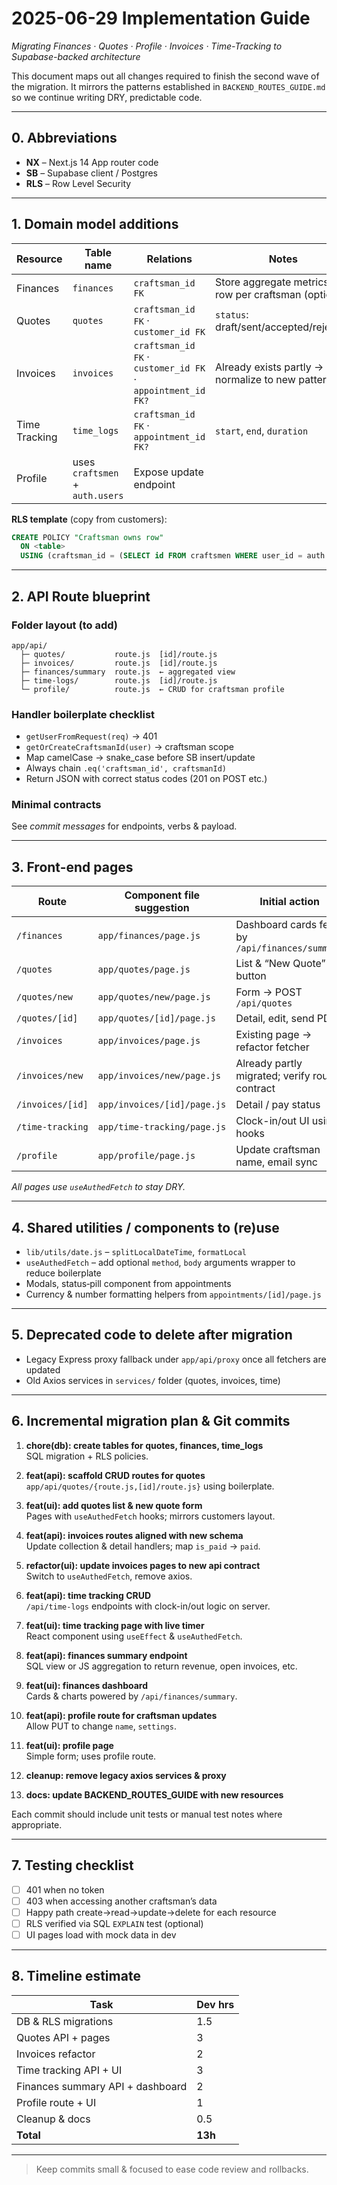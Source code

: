# 2025-06-29 Implementation Guide

_Migrating Finances · Quotes · Profile · Invoices · Time-Tracking to Supabase-backed architecture_

This document maps out all changes required to finish the second wave of the migration.  It mirrors the patterns established in `BACKEND_ROUTES_GUIDE.md` so we continue writing DRY, predictable code.

---

## 0. Abbreviations

* **NX** – Next.js 14 App router code
* **SB** – Supabase client / Postgres
* **RLS** – Row Level Security

---

## 1. Domain model additions

| Resource        | Table name  | Relations                                     | Notes |
| --------------- | ----------- | --------------------------------------------- | ----- |
| Finances        | `finances`  | `craftsman_id FK`                             | Store aggregate metrics; 1 row per craftsman (optional) |
| Quotes          | `quotes`    | `craftsman_id FK` · `customer_id FK`          | `status`: draft/sent/accepted/rejected |
| Invoices        | `invoices`  | `craftsman_id FK` · `customer_id FK` · `appointment_id FK?`| Already exists partly → normalize to new pattern |
| Time Tracking   | `time_logs` | `craftsman_id FK` · `appointment_id FK?`      | `start`, `end`, `duration` |
| Profile         | uses `craftsmen` + `auth.users`                            | Expose update endpoint |

**RLS template** (copy from customers):
```sql
CREATE POLICY "Craftsman owns row"
  ON <table>
  USING (craftsman_id = (SELECT id FROM craftsmen WHERE user_id = auth.uid()));
```

---

## 2. API Route blueprint

### Folder layout (to add)
```
app/api/
  ├─ quotes/           route.js  [id]/route.js
  ├─ invoices/         route.js  [id]/route.js
  ├─ finances/summary  route.js  ← aggregated view
  ├─ time-logs/        route.js  [id]/route.js
  └─ profile/          route.js  ← CRUD for craftsman profile
```

### Handler boilerplate checklist
* `getUserFromRequest(req)` → 401
* `getOrCreateCraftsmanId(user)` → craftsman scope
* Map camelCase → snake_case before SB insert/update
* Always chain `.eq('craftsman_id', craftsmanId)`
* Return JSON with correct status codes (201 on POST etc.)

### Minimal contracts
See _commit messages_ for endpoints, verbs & payload.

---

## 3. Front-end pages

| Route                           | Component file suggestion                  | Initial action |
| ------------------------------- | ------------------------------------------ | -------------- |
| `/finances`                     | `app/finances/page.js`                     | Dashboard cards fed by `/api/finances/summary` |
| `/quotes`                       | `app/quotes/page.js`                       | List & “New Quote” button |
| `/quotes/new`                   | `app/quotes/new/page.js`                   | Form → POST `/api/quotes` |
| `/quotes/[id]`                  | `app/quotes/[id]/page.js`                  | Detail, edit, send PDF |
| `/invoices`                     | `app/invoices/page.js`                     | Existing page → refactor fetcher |
| `/invoices/new`                 | `app/invoices/new/page.js`                 | Already partly migrated; verify route contract |
| `/invoices/[id]`                | `app/invoices/[id]/page.js`                | Detail / pay status |
| `/time-tracking`                | `app/time-tracking/page.js`                | Clock-in/out UI using hooks |
| `/profile`                      | `app/profile/page.js`                      | Update craftsman name, email sync |

_All pages use `useAuthedFetch` to stay DRY._

---

## 4. Shared utilities / components to (re)use

* `lib/utils/date.js` – `splitLocalDateTime`, `formatLocal`
* `useAuthedFetch` – add optional `method`, `body` arguments wrapper to reduce boilerplate
* Modals, status‐pill component from appointments
* Currency & number formatting helpers from `appointments/[id]/page.js`

---

## 5. Deprecated code to delete after migration

* Legacy Express proxy fallback under `app/api/proxy` once all fetchers are updated
* Old Axios services in `services/` folder (quotes, invoices, time)

---

## 6. Incremental migration plan & Git commits

1. **chore(db): create tables for quotes, finances, time_logs**  
   SQL migration + RLS policies.

2. **feat(api): scaffold CRUD routes for quotes**  
   `app/api/quotes/{route.js,[id]/route.js}` using boilerplate.

3. **feat(ui): add quotes list & new quote form**  
   Pages with `useAuthedFetch` hooks; mirrors customers layout.

4. **feat(api): invoices routes aligned with new schema**  
   Update collection & detail handlers; map `is_paid` → `paid`.

5. **refactor(ui): update invoices pages to new api contract**  
   Switch to `useAuthedFetch`, remove axios.

6. **feat(api): time tracking CRUD**  
   `/api/time-logs` endpoints with clock-in/out logic on server.

7. **feat(ui): time tracking page with live timer**  
   React component using `useEffect` & `useAuthedFetch`.

8. **feat(api): finances summary endpoint**  
   SQL view or JS aggregation to return revenue, open invoices, etc.

9. **feat(ui): finances dashboard**  
   Cards & charts powered by `/api/finances/summary`.

10. **feat(api): profile route for craftsman updates**  
    Allow PUT to change `name`, `settings`.

11. **feat(ui): profile page**  
    Simple form; uses profile route.

12. **cleanup: remove legacy axios services & proxy**

13. **docs: update BACKEND_ROUTES_GUIDE with new resources**

Each commit should include unit tests or manual test notes where appropriate.

---

## 7. Testing checklist

- [ ] 401 when no token
- [ ] 403 when accessing another craftsman’s data
- [ ] Happy path create→read→update→delete for each resource
- [ ] RLS verified via SQL `EXPLAIN` test (optional)
- [ ] UI pages load with mock data in dev

---

## 8. Timeline estimate

| Task                                | Dev hrs |
| ----------------------------------- | ------ |
| DB & RLS migrations                 | 1.5 |
| Quotes API + pages                  | 3 |
| Invoices refactor                   | 2 |
| Time tracking API + UI              | 3 |
| Finances summary API + dashboard    | 2 |
| Profile route + UI                  | 1 |
| Cleanup & docs                      | 0.5 |
| **Total**                           | **13h** |

---

> Keep commits small & focused to ease code review and rollbacks.
